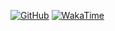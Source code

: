<!--
<table>
  <tr>
    <td>
      <img src="https://github-readme-stats.vercel.app/api?username=RubyDevil&theme=transparent&hide_border=true&card_width=287&hide_rank=true" alt="GitHub Stats">
    </td>
    <td>
      <img src="https://github-readme-streak-stats.herokuapp.com?user=RubyDevil&theme=transparent&hide_border=true&card_width=270&hide_longest_streak=true" alt="GitHub Streak">
    </td>
    <td>
      <img src="https://github-readme-stats.vercel.app/api/top-langs/?username=RubyDevil&theme=transparent&hide_border=true&card_width=280&layout=compact&langs_count=6" alt="Top Languages">
    </td>
  </tr>
</table>
-->

[![GitHub](https://github-readme-stats.vercel.app/api?username=RubyDevil&theme=transparent&hide_border=true&rank_icon=github&hide_rank=true&show_icons=true&text_color=3178c6&custom_title=GitHub%20Stats&line_height=28)](https://github.com/anuraghazra/github-readme-stats)
[![WakaTime](https://github-readme-stats.vercel.app/api/wakatime?username=RubyDevil&theme=transparent&hide_border=true&langs_count=5&line_height=28)](https://github.com/anuraghazra/github-readme-stats)
<!-- [![Languages](https://github-readme-stats.vercel.app/api/top-langs/?username=RubyDevil&theme=transparent&hide_border=true&layout=donut)](https://github.com/anuraghazra/github-readme-stats) -->
<!-- [![Streak](https://github-readme-streak-stats.herokuapp.com?user=RubyDevil&theme=transparent&hide_border=true&card_width=270&hide_longest_streak=true)](https://git.io/streak-stats) -->
